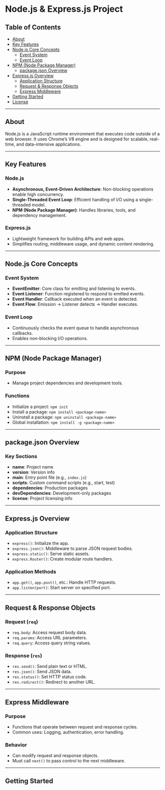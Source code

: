 # Node.js & Express.js Project

## Table of Contents
- [About](#about)
- [Key Features](#key-features)
- [Node.js Core Concepts](#nodejs-core-concepts)
  - [Event System](#event-system)
  - [Event Loop](#event-loop)
- [NPM (Node Package Manager)](#npm-node-package-manager)
  - [package.json Overview](#packagejson-overview)
- [Express.js Overview](#expressjs-overview)
  - [Application Structure](#application-structure)
  - [Request & Response Objects](#request--response-objects)
  - [Express Middleware](#express-middleware)
- [Getting Started](#getting-started)
- [License](#license)

---

## About
Node.js is a JavaScript runtime environment that executes code outside of a web browser. It uses Chrome’s V8 engine and is designed for scalable, real-time, and data-intensive applications.

---

## Key Features

### Node.js
- **Asynchronous, Event-Driven Architecture**: Non-blocking operations enable high concurrency.
- **Single-Threaded Event Loop**: Efficient handling of I/O using a single-threaded model.
- **NPM (Node Package Manager)**: Handles libraries, tools, and dependency management.

### Express.js
- Lightweight framework for building APIs and web apps.
- Simplifies routing, middleware usage, and dynamic content rendering.

---

## Node.js Core Concepts

### Event System
- **EventEmitter**: Core class for emitting and listening to events.
- **Event Listener**: Function registered to respond to emitted events.
- **Event Handler**: Callback executed when an event is detected.
- **Event Flow**: Emission → Listener detects → Handler executes.

### Event Loop
- Continuously checks the event queue to handle asynchronous callbacks.
- Enables non-blocking I/O operations.

---

## NPM (Node Package Manager)

### Purpose
- Manage project dependencies and development tools.

### Functions
- Initialize a project: `npm init`
- Install a package: `npm install <package-name>`
- Uninstall a package: `npm uninstall <package-name>`
- Global installation: `npm install -g <package-name>`

---

## package.json Overview

### Key Sections
- **name**: Project name
- **version**: Version info
- **main**: Entry point file (e.g., `index.js`)
- **scripts**: Custom command scripts (e.g., start, test)
- **dependencies**: Production packages
- **devDependencies**: Development-only packages
- **license**: Project licensing info

---

## Express.js Overview

### Application Structure
- `express()`: Initialize the app.
- `express.json()`: Middleware to parse JSON request bodies.
- `express.static()`: Serve static assets.
- `express.Router()`: Create modular route handlers.

### Application Methods
- `app.get()`, `app.post()`, etc.: Handle HTTP requests.
- `app.listen(port)`: Start server on specified port.

---

## Request & Response Objects

### Request (`req`)
- `req.body`: Access request body data.
- `req.params`: Access URL parameters.
- `req.query`: Access query string values.

### Response (`res`)
- `res.send()`: Send plain text or HTML.
- `res.json()`: Send JSON data.
- `res.status()`: Set HTTP status code.
- `res.redirect()`: Redirect to another URL.

---

## Express Middleware

### Purpose
- Functions that operate between request and response cycles.
- Common uses: Logging, authentication, error handling.

### Behavior
- Can modify request and response objects.
- Must call `next()` to pass control to the next middleware.

---

## Getting Started

